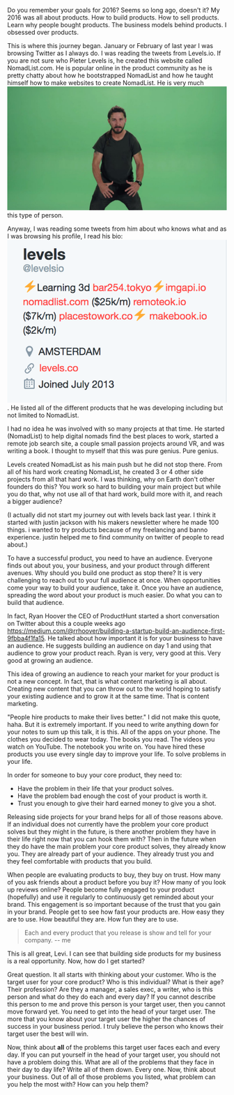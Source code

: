 Do you remember your goals for 2016? Seems so long ago, doesn't it? My 2016 was all about products. How to build products. How to sell products. Learn why people bought products. The business models behind products. I obsessed over products.

This is where this journey began. January or February of last year I was browsing Twitter as I always do. I was reading the tweets from Levels.io. If you are not sure who Pieter Levels is, he created this website called NomadList.com. He is popular online in the product community as he is pretty chatty about how he bootstrapped NomadList and how he taught himself how to make websites to create NomadList. He is very much ![](img/justdoit.jpg) this type of person.

Anyway, I was reading some tweets from him about who knows what and as I was browsing his profile, I read his bio: ![](img/levels_bio.png). He listed all of the different products that he was developing including but not limited to NomadList.

I had no idea he was involved with so many projects at that time. He started (NomadList) to help digital nomads find the best places to work, started a remote job search site, a couple small passion projects around VR, and was writing a book. I thought to myself that this was pure genius. Pure genius.

Levels created NomadList as his main push but he did not stop there. From all of his hard work creating NomadList, he created 3 or 4 other side projects from all that hard work. I was thinking, why on Earth don't other founders do this? You work so hard to building your main project but while you do that, why not use all of that hard work, build more with it, and reach a bigger audience?

(I actually did not start my journey out with levels back last year. I think it started with justin jackson with his makers newsletter where he made 100 things. i wanted to try products because of my freelancing and banno experience. justin helped me to find community on twitter of people to read about.)

To have a successful product, you need to have an audience. Everyone finds out about you, your business, and your product through different avenues. Why should you build one product as stop there? It is very challenging to reach out to your full audience at once. When opportunities come your way to build your audience, take it. Once you have an audience, spreading the word about your product is much easier. Do what you can to build that audience.

In fact, Ryan Hoover the CEO of ProductHunt started a short conversation on Twitter about this a couple weeks ago https://medium.com/@rrhoover/building-a-startup-build-an-audience-first-9fbba4f1fa15. He talked about how important it is for your business to have an audience. He suggests building an audience on day 1 and using that audience to grow your product reach. Ryan is very, very good at this. Very good at growing an audience.

This idea of growing an audience to reach your market for your product is not a new concept. In fact, that is what content marketing is all about. Creating new content that you can throw out to the world hoping to satisfy your existing audience and to grow it at the same time. That is content marketing.

"People hire products to make their lives better." I did not make this quote, haha. But it is extremely important. If you need to write anything down for your notes to sum up this talk, it is this. All of the apps on your phone. The clothes you decided to wear today. The books you read. The videos you watch on YouTube. The notebook you write on. You have hired these products you use every single day to improve your life. To solve problems in your life.

In order for someone to buy your core product, they need to:

* Have the problem in their life that your product solves.
* Have the problem bad enough the cost of your product is worth it.
* Trust you enough to give their hard earned money to give you a shot.

Releasing side projects for your brand helps for all of those reasons above. If an individual does not currently have the problem your core product solves but they might in the future, is there another problem they have in their life right now that you can hook them with? Then in the future when they do have the main problem your core product solves, they already know you. They are already part of your audience. They already trust you and they feel comfortable with products that you build.

When people are evaluating products to buy, they buy on trust. How many of you ask friends about a product before you buy it? How many of you look up reviews online? People become fully engaged to your product (hopefully) and use it regularly to continuously get reminded about your brand. This engagement is so important because of the trust that you gain in your brand. People get to see how fast your products are. How easy they are to use. How beautiful they are. How fun they are to use.

> Each and every product that you release is show and tell for your company. -- me

This is all great, Levi. I can see that building side products for my business is a real opportunity. Now, how do I get started?

Great question. It all starts with thinking about your customer. Who is the target user for your core product? Who is this individual? What is their age? Their profession? Are they a manager, a sales exec, a writer, who is this person and what do they do each and every day? If you cannot describe this person to me and prove this person is your target user, then you cannot move forward yet. You need to get into the head of your target user. The more that you know about your target user the higher the chances of success in your business period. I truly believe the person who knows their target user the best will win.

Now, think about **all** of the problems this target user faces each and every day. If you can put yourself in the head of your target user, you should not have a problem doing this. What are all of the problems that they face in their day to day life? Write all of them down. Every one. Now, think about your business. Out of all of those problems you listed, what problem can you help the most with? How can you help them?
